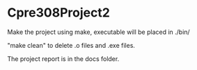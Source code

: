 Cpre308Project2
===============
Make the project using make, executable will be placed in ./bin/

"make clean" to delete .o files and .exe files.

The project report is in the docs folder.
